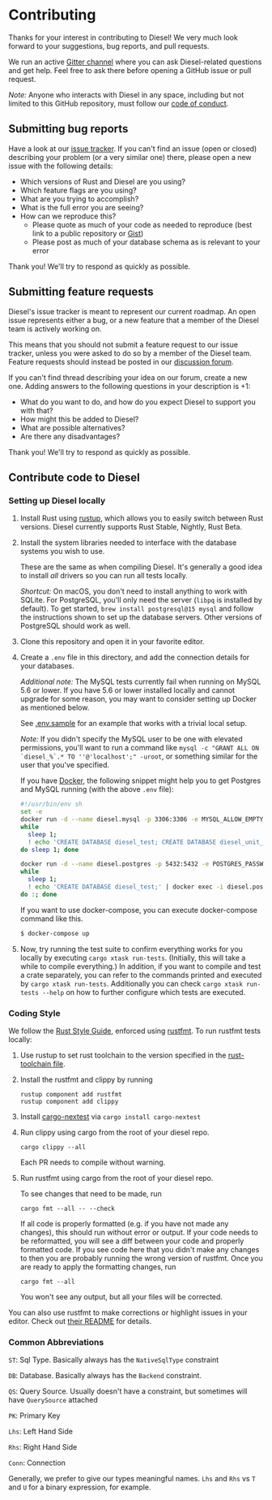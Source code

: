 # Contributing

Thanks for your interest in contributing to Diesel! We very much look forward to
your suggestions, bug reports, and pull requests.

We run an active [Gitter
channel](https://gitter.im/diesel-rs/diesel) where you can ask Diesel-related questions and
get help. Feel free to ask there before opening a GitHub issue or
pull request.

*Note:* Anyone who interacts with Diesel in any space, including but not
limited to this GitHub repository, must follow our [code of
conduct](https://github.com/diesel-rs/diesel/blob/master/code_of_conduct.md).


## Submitting bug reports

Have a look at our [issue tracker]. If you can't find an issue (open or closed)
describing your problem (or a very similar one) there, please open a new issue with
the following details:

- Which versions of Rust and Diesel are you using?
- Which feature flags are you using?
- What are you trying to accomplish?
- What is the full error you are seeing?
- How can we reproduce this?
  - Please quote as much of your code as needed to reproduce (best link to a
    public repository or [Gist])
  - Please post as much of your database schema as is relevant to your error

[issue tracker]: https://github.com/diesel-rs/diesel/issues
[Gist]: https://gist.github.com

Thank you! We'll try to respond as quickly as possible.


## Submitting feature requests

Diesel's issue tracker is meant to represent our current roadmap. An open issue represents either a bug, or a new feature that a member of the Diesel team is actively working on.

This means that you should not submit a feature request to our issue tracker, unless you were asked to do so by a member of the Diesel team. Feature requests should instead be posted in
our [discussion forum](https://github.com/diesel-rs/diesel/discussions/categories/ideas).

If you can't find thread describing your idea on our forum, create a new one. Adding answers to the following questions in your description is +1:

-   What do you want to do, and how do you expect Diesel to support you with that?
-   How might this be added to Diesel?
-   What are possible alternatives?
-   Are there any disadvantages?

Thank you! We'll try to respond as quickly as possible.

## Contribute code to Diesel

### Setting up Diesel locally

1. Install Rust using [rustup], which allows you to easily switch between Rust
   versions. Diesel currently supports Rust Stable, Nightly, Rust Beta.

2. Install the system libraries needed to interface with the database systems
   you wish to use.

   These are the same as when compiling Diesel. It's generally a good idea
   to install _all_ drivers so you can run all tests locally.

   *Shortcut:* On macOS, you don't need to install anything to work with SQLite.
   For PostgreSQL, you'll only need the server (`libpq` is installed by
   default). To get started, `brew install postgresql@15 mysql` and follow the
   instructions shown to set up the database servers. Other versions of
   PostgreSQL should work as well.
3. Clone this repository and open it in your favorite editor.
4. Create a `.env` file in this directory, and add the connection details for
   your databases.

   *Additional note:* The MySQL tests currently fail when running on MySQL 5.6
   or lower. If you have 5.6 or lower installed locally and cannot upgrade for
   some reason, you may want to consider setting up Docker as mentioned below.

   See [.env.sample](.env.sample) for an example that works with a trivial
   local setup.

   *Note:* If you didn't specify the MySQL user to be one with elevated
   permissions, you'll want to run a command like ```mysql -c "GRANT ALL ON
   `diesel_%`.* TO ''@'localhost';" -uroot```, or something similar for the
   user that you've specified.

   If you have [Docker](https://www.docker.com/), the following snippet might help you
   to get Postgres and MySQL running (with the above `.env` file):

   ```bash
   #!/usr/bin/env sh
   set -e
   docker run -d --name diesel.mysql -p 3306:3306 -e MYSQL_ALLOW_EMPTY_PASSWORD=true mysql
   while
     sleep 1;
     ! echo 'CREATE DATABASE diesel_test; CREATE DATABASE diesel_unit_test;' | docker exec -i diesel.mysql mysql
   do sleep 1; done

   docker run -d --name diesel.postgres -p 5432:5432 -e POSTGRES_PASSWORD=postgres postgres
   while
     sleep 1;
     ! echo 'CREATE DATABASE diesel_test;' | docker exec -i diesel.postgres psql -U postgres
   do :; done
   ```

   If you want to use docker-compose, you can execute docker-compose command like this.

    ```bash
    $ docker-compose up
    ```

5. Now, try running the test suite to confirm everything works for you locally
   by executing `cargo xtask run-tests`. (Initially, this will take a while to compile
   everything.) In addition, if you want to compile and test a crate separately, 
   you can refer to the commands printed and executed by `cargo xtask run-tests`. Additionally you 
   can check `cargo xtask run-tests --help` on how to further configure which tests are executed.

[rustup]: https://rustup.rs/

### Coding Style

We follow the [Rust Style Guide](https://github.com/rust-dev-tools/fmt-rfcs/blob/master/guide/guide.md), enforced using [rustfmt](https://github.com/rust-lang/rustfmt).
To run rustfmt tests locally:

1. Use rustup to set rust toolchain to the version specified in the
   [rust-toolchain file](./rust-toolchain).

2. Install the rustfmt and clippy by running
   ```
   rustup component add rustfmt
   rustup component add clippy
   ```
   
3. Install [cargo-nextest](https://nexte.st/) via `cargo install cargo-nextest`

4. Run clippy using cargo from the root of your diesel repo.
   ```
   cargo clippy --all
   ```
   Each PR needs to compile without warning.

5. Run rustfmt using cargo from the root of your diesel repo.

   To see changes that need to be made, run

   ```
   cargo fmt --all -- --check
   ```

   If all code is properly formatted (e.g. if you have not made any changes),
   this should run without error or output.
   If your code needs to be reformatted,
   you will see a diff between your code and properly formatted code.
   If you see code here that you didn't make any changes to
   then you are probably running the wrong version of rustfmt.
   Once you are ready to apply the formatting changes, run

   ```
   cargo fmt --all
   ```

   You won't see any output, but all your files will be corrected.

You can also use rustfmt to make corrections or highlight issues in your editor.
Check out [their README](https://github.com/rust-lang/rustfmt) for details.


### Common Abbreviations

`ST`: Sql Type. Basically always has the `NativeSqlType` constraint

`DB`: Database. Basically always has the `Backend` constraint.

`QS`: Query Source. Usually doesn't have a constraint, but sometimes will have `QuerySource` attached

`PK`: Primary Key

`Lhs`: Left Hand Side

`Rhs`: Right Hand Side

`Conn`: Connection

Generally, we prefer to give our types meaningful names. `Lhs` and `Rhs` vs `T` and `U` for a binary expression, for example.
